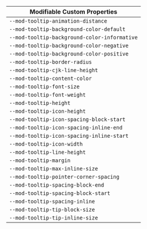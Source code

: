 | Modifiable Custom Properties                 |
| -------------------------------------------- |
| `--mod-tooltip-animation-distance`           |
| `--mod-tooltip-background-color-default`     |
| `--mod-tooltip-background-color-informative` |
| `--mod-tooltip-background-color-negative`    |
| `--mod-tooltip-background-color-positive`    |
| `--mod-tooltip-border-radius`                |
| `--mod-tooltip-cjk-line-height`              |
| `--mod-tooltip-content-color`                |
| `--mod-tooltip-font-size`                    |
| `--mod-tooltip-font-weight`                  |
| `--mod-tooltip-height`                       |
| `--mod-tooltip-icon-height`                  |
| `--mod-tooltip-icon-spacing-block-start`     |
| `--mod-tooltip-icon-spacing-inline-end`      |
| `--mod-tooltip-icon-spacing-inline-start`    |
| `--mod-tooltip-icon-width`                   |
| `--mod-tooltip-line-height`                  |
| `--mod-tooltip-margin`                       |
| `--mod-tooltip-max-inline-size`              |
| `--mod-tooltip-pointer-corner-spacing`       |
| `--mod-tooltip-spacing-block-end`            |
| `--mod-tooltip-spacing-block-start`          |
| `--mod-tooltip-spacing-inline`               |
| `--mod-tooltip-tip-block-size`               |
| `--mod-tooltip-tip-inline-size`              |
